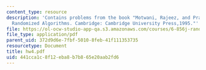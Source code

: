 ```yaml
---
content_type: resource
description: 'Contains problems from the book "Motwani, Rajeez, and Prabhakar Raghavan.
  Randomized Algorithms. Cambridge: Cambridge University Press,1995."'
file: https://ol-ocw-studio-app-qa.s3.amazonaws.com/courses/6-856j-randomized-algorithms-fall-2002/441cca1c8f12eba8b7b865e20aab2fd6_hw4.pdf
file_type: application/pdf
parent_uid: 372d9d6e-7fbf-5010-8feb-41f111353735
resourcetype: Document
title: hw4.pdf
uid: 441cca1c-8f12-eba8-b7b8-65e20aab2fd6
---
```

